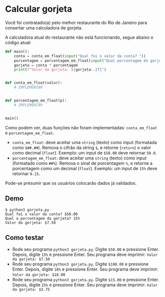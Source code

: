 # Calcular gorjeta

Você foi contratado(a) pelo melhor restaurante do Rio de Janeiro para consertar uma calculadora de gorjeta.

A calculadora atual do restaurante não está funcionando, segue abaixo o código atual:

```python
def main():
    conta = conta_em_float(input("Qual foi o valor da conta? "))
    porcentagem = porcentagem_em_float(input("Qual porcentagem da gorjeta? "))
    gorjeta = conta * porcentagem
    print(f"Valor da gorjeta: ${gorjeta:.2f}")


def conta_em_float(valor):
    # IMPLEMENTAR


def porcentagem_em_float(p):
    # IMPLEMENTAR


main()
```

Como podem ver, duas funções não foram implementadas: `conta_em_float` e `porcentagem_em_float`.

- `conta_em_float`: deve aceitar uma `string` (texto) como input (formatada como `$##.##`). Remova o cifrão da string `$`, e retorne (`return`) o valor como decimal (`float`). Exemplo: um input de `$50.00` deve retornar `50.0`.
- `porcentagem_em_float`: deve aceitar uma `string` (texto) como input (formatado como `##%`). Remova o sinal de porcentagem `%`, e retorne a porcentagem como um decimal (`float`). Exemplo: um input de `15%` deve retornar `0.15`.

Pode-se presumir que os usuários colocarão dados já validados.

## Demo

```
$ python3 gorjeta.py
Qual foi o valor da conta? $50.00
Qual a porcentagem da gorjeta? 15%
Valor da gorjeta: $7.50 
```

## Como testar

- Rode seu programa `python3 gorjeta.py`. Digite `$50.00` e pressione Enter. Depois, digite `15%` e pressione Enter. Seu programa deve imprimir: 
`Valor da gorjeta: $7.50`
- Rode seu programa `python3 gorjeta.py`. Digite `$100.00` e pressione Enter. Depois, digite `18%` e pressione Enter. Seu programa deve imprimir: 
`Valor da gorjeta: $18.00`
- Rode seu programa `python3 gorjeta.py`. Digite `$15.00` e pressione Enter. Depois, digite `25%` e pressione Enter. Seu programa deve imprimir: 
`Valor da gorjeta: $3.75`